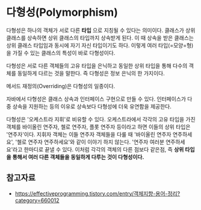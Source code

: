# 다형성(Polymorphism)
다형성은 하나의 객체가 서로 다른 **타입** 으로 지칭될 수 있다는 의미이다. 클래스가 상위 클래스를 상속하면 상위 클래스의 타입까지 상속받게 된다. 이 때 상속을 받은 클래스는 상위 클래스 타입임과 동시에 자기 자신 타입이기도 하다. 이렇게 여러 타입(=모양=형)을 가질 수 있는 클래스의 특성이 바로 다형성이다.

다형성은 서로 다른 객체들의 고유 타입을 은닉하고 동일한 상위 타입을 통해 다수의 객체를 동일하게 다르는 것을 말한다. 즉 다형성은 정보 은닉의 한 가지이다.

메서드 재정의(Overriding)은 다형성의 일종이다.

자바에서 다형성은 클래스 상속과 인터페이스 구현으로 만들 수 있다. 인터페이스가 다중 상속을 지원하는 등의 이유로 상속보다 다형성에 더욱 유연함을 제공한다.

다형성은 '오케스트라 지휘'로 비유할 수 있다. 오케스트라에서 각각의 고유 타입을 가진 객체를 바이올린 연주자, 첼로 연주자, 플롯 연주자 등이라고 하면 이들의 상위 타입은 '연주자'이다. 지휘자 객체는 이들 연주자 객체들을 다룰 때 '바이올린 연주자 연주하세요', '첼로 연주자 연주하세요'와 같이 이야기 하지 않는다. '연주자 여러분 연주하세요'라고 한마디로 끝낼 수 있다. 이처럼 각각의 객체의 다른 점보다 같은점, 즉 **상위 타입을 통해서 여러 다른 객체들을 동일하게 다루는 것이 다형성이다.**

## 참고자료
- https://effectiveprogramming.tistory.com/entry/객체지향-용어-정리?category=660012
